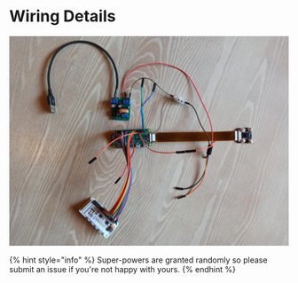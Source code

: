 # Wiring Details

![](../../.gitbook/assets/img_20200209_151632.jpeg)

{% hint style="info" %}
 Super-powers are granted randomly so please submit an issue if you're not happy with yours.
{% endhint %}



